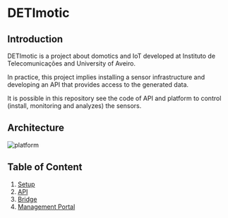 # DETImotic

## Introduction

DETImotic is a project about domotics and IoT developed at Instituto de Telecomunicações and University of Aveiro.

In practice, this project implies installing a sensor infrastructure and developing an API that provides access to the generated data.

It is possible in this repository see the code of API and platform to control (install, monitoring and analyzes) the sensors.

## Architecture

![platform](/img/detimotic00.png)

## Table of Content

1. [Setup](setup/README.md)
2. [API](api/README.md)
3. [Bridge](bridge/README.md)
4. [Management Portal](mgt_portal/README.md)
